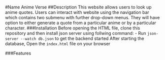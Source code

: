 #Name
Anime Verse
##Description
   This website allows users to look up anime quotes. Users can interact with website using the navigation bar which contains two submenu with further drop-down menus. They will have option to either generate a quote from a particular anime or by a particular character.
###Installation
Before opening the HTML file, clone this repository and then install json server using follwing command:
    - Run `json-server --watch db.json` to get the backend started
After starting the database, Open the `index.html` file on your browser

###Features


    
